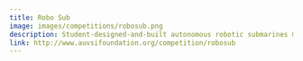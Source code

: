 ```yaml
---
title: Robo Sub
image: images/competitions/robosub.png
description: Student-designed-and-built autonomous robotic submarines must complete a difficult series of visual- and acoustic-based tasks in this popular international competition.  These tasks simulate the work required of robotic subs in many facets of underwater activity. 
link: http://www.auvsifoundation.org/competition/robosub
---
```

